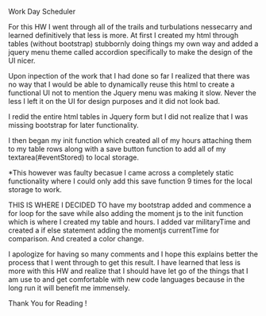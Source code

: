 Work Day Scheduler
 
 For this HW I went through all of the trails and turbulations nessecarry and learned definitively that less is more. At first I created my html through tables (without bootstrap) stubbornly doing things my own way and added a jquery menu theme called accordion specifically to make the design of the UI nicer. 
 
 Upon inpection of the work that I had done so far I realized that there was no way that I would be able to dynamically reuse this html to create a functional UI not to mention the Jquery menu was making it slow. Never the less I left it on the UI for design purposes and it did not look bad. 
 
 I redid the entire html tables in Jquery form but I did not realize that I was missing bootstrap for later functionality. 
 
I then began my init function which created all of my hours attaching them to my table rows along with a save button function to add all of my textarea(#eventStored) to local storage. 

*This however was faulty becasue I came across a completely static functionality where I could only add this save function 9 times for the local storage to work. 

THIS IS WHERE I DECIDED TO have my bootstrap added and commence a for loop for the save while also adding the moment js to the init function which is where I created my table and hours. I added var militaryTime and created a if else statement adding the momentjs currentTime for comparison. And created a color change. 

I apologize for having so many comments and I hope this explains better the process that I went through to get this result. I have learned that less is more with this HW and realize that I should have let go of the things that I am use to and get comfortable with new code languages because in the long run it will benefit me immensely. 

Thank You for Reading !
